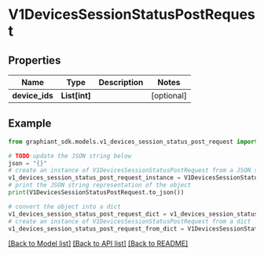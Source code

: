 # V1DevicesSessionStatusPostRequest


## Properties

Name | Type | Description | Notes
------------ | ------------- | ------------- | -------------
**device_ids** | **List[int]** |  | [optional] 

## Example

```python
from graphiant_sdk.models.v1_devices_session_status_post_request import V1DevicesSessionStatusPostRequest

# TODO update the JSON string below
json = "{}"
# create an instance of V1DevicesSessionStatusPostRequest from a JSON string
v1_devices_session_status_post_request_instance = V1DevicesSessionStatusPostRequest.from_json(json)
# print the JSON string representation of the object
print(V1DevicesSessionStatusPostRequest.to_json())

# convert the object into a dict
v1_devices_session_status_post_request_dict = v1_devices_session_status_post_request_instance.to_dict()
# create an instance of V1DevicesSessionStatusPostRequest from a dict
v1_devices_session_status_post_request_from_dict = V1DevicesSessionStatusPostRequest.from_dict(v1_devices_session_status_post_request_dict)
```
[[Back to Model list]](../README.md#documentation-for-models) [[Back to API list]](../README.md#documentation-for-api-endpoints) [[Back to README]](../README.md)


